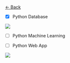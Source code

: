 [← Back](README.md)

- [x] Python Database

[![](https://github-readme-stats.vercel.app/api/pin/?username=joerivanarkel&repo=PythonDatabase)](https://github.com/joerivanarkel/PythonDatabase)

- [ ] Python Machine Learning
- [ ] Python Web App


[![](https://github-readme-stats.vercel.app/api/pin/?username=vanarkel&repo=PythonFlaskWebApp)](https://github.com/vanarkel/PythonFlaskWebApp)
